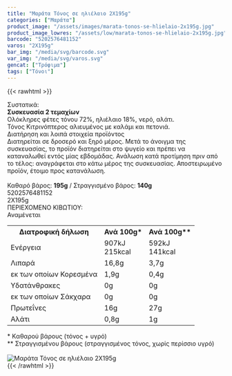 ```yaml
---
title: "Μαράτα Τόνος σε ηλιέλαιο 2X195g"
categories: ["Μαράτα"]
product_image: "/assets/images/marata-tonos-se-hlielaio-2x195g.jpg"
product_image_lowres: "/assets/low/marata-tonos-se-hlielaio-2x195g.jpg"
barcode: "5202576481152"
varos: "2X195g"
bar_img: "/media/svg/barcode.svg"
var_img: "/media/svg/varos.svg"
gencat: ["Τρόφιμα"]
tags: ["Τόνοι"]
---
```

{{< rawhtml >}}

<div class="sload365"><div class="product"><div id="sistatika">Συστατικά:</div><div class="alltext"><b>Συσκευασία 2 τεμαχίων</b><br>Ολόκληρες φέτες τόνου 72%, ηλιέλαιο 18%, νερό, αλάτι.<br>Τόνος Κιτρινόπτερος αλιευμένος με καλάμι και πετονιά.</div><div id="loipa">Διατήρηση και λοιπά στοιχεία προϊόντος</div><div class="alltext">Διατηρείται σε δροσερό και ξηρό μέρος. Μετά το άνοιγμα της συσκευασίας, το προϊόν διατηρείται στο ψυγείο και πρέπει να καταναλωθεί εντός μίας εβδομάδας. Ανάλωση κατά προτίμηση πριν από το τέλος: αναγράφεται στο κάτω μέρος της συσκευασίας. Αποστειρωμένο προϊόν, έτοιμο προς κατανάλωση.<br><br>Καθαρό βάρος: <b>195g</b> / Στραγγισμένο βάρος: <b>140g</b></div><div id="barcode"><div id="barimage1"></div><span id="bartext">5202576481152</span></div><div id="varos"><div id="varosimage1"></div><span id="varostext">2X195g</span></div><div id="kivotio">ΠΕΡΙΕΧΟΜΕΝΟ ΚΙΒΩΤΙΟΥ:<br>Αναμένεται</div><div class="tabout"><table id="diatable"><tbody><tr><th>Διατροφική δήλωση</th><th>Ανά 100g*</th><th>Ανά 100g**</th></tr><tr><td class="texr2">Ενέργεια</td><td class="texr">907kJ<br>215kcal</td><td class="texr">592kJ<br>141kcal</td></tr><tr><td class="texr2">Λιπαρά</td><td class="texr">16,8g</td><td class="texr">3,7g</td></tr><tr><td class="gray">εκ των οποίων Κορεσµένα</td><td class="gray2">1,9g</td><td class="gray2">0,4g</td></tr><tr><td class="texr2">Yδατάνθρακες</td><td class="texr">0g</td><td class="texr">0g</td></tr><tr><td class="gray">εκ των οποίων Σάκχαρα</td><td class="gray2">0g</td><td class="gray2">0g</td></tr><tr><td class="texr2">Πρωτεΐνες</td><td class="texr">16g</td><td class="texr">27g</td></tr><tr><td class="texr2">Αλάτι</td><td class="texr">0,8g</td><td class="texr">1g</td></tr></tbody></table></div><div class="alltext">* Kαθαρού βάρους (τόνος + υγρό)<br>** Στραγγισμένου βάρους (στραγγισμένος τόνος, χωρίς περίσσιο υγρό)</div><br><div class="pimg"><img alt="Μαράτα Τόνος σε ηλιέλαιο 2X195g" title="Μαράτα Τόνος σε ηλιέλαιο 2X195g" src="/assets/images/marata-tonos-se-hlielaio-2x195g.jpg"></div></div></div>
{{< /rawhtml >}}


